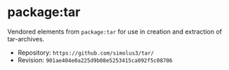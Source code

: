 # package:tar

Vendored elements from `package:tar` for use in creation and extraction of
tar-archives.

 * Repository: `https://github.com/simolus3/tar/`
 * Revision: `901ae404e0a225d9b08e5253415ca092f5c08706`

